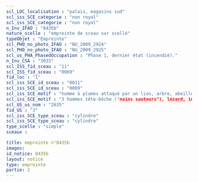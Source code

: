 ```yaml
---
scl_LOC_localisation : "palais, magasins sud"
scl_iss_SCE_categorie : "non royal"
scl_iss_SCE_categorie : "non royal"
n_Inv_IFAO : "8435b"
nature_scelle : "empreinte de sceau sur scellé"
typeObjet : "Empreinte"
scl_PHO_no_photo_IFAO : "NU_2009_2924"
scl_PHO_no_photo_IFAO : "NU_2009_2925"
scl_us_PHA_PhasedOccupation : "Phase 1, dernier état (incendié)."
n_Inv_CSA : "3033"
scl_ISS_fid_sceau : "11"
scl_ISS_fid_sceau : "0069"
fid_loc : "1"
scl_iss_SCE_id_sceau : "0011"
scl_iss_SCE_id_sceau : "0069"
scl_iss_SCE_motif : "homme à plumes attaqué par un lion, arbre, abeille, lion couchant, lièvre…"
scl_iss_SCE_motif : "3 hommes tête-bêche ("nains sauteurs"), lézard, insecte, symbole bat, singe, gazelle ou faon couché,…"
scl_US_us_nom : "2635"
fid_US : "3"
scl_iss_SCE_type_sceau : "cylindre"
scl_iss_SCE_type_sceau : "cylindre"
type_scelle : "simple"
sceaux :

title: empreinte n°8435b
images: 
id_notice: 8435b
layout: notice
type: empreinte
partie: 2
---
```

